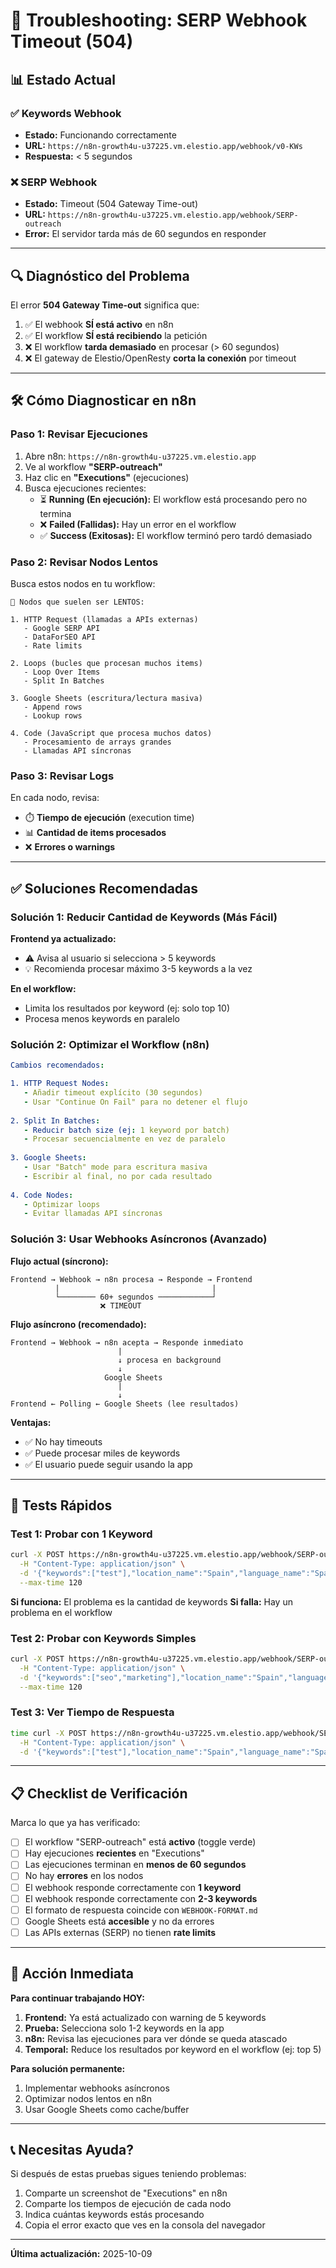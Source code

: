 # 🔧 Troubleshooting: SERP Webhook Timeout (504)

## 📊 **Estado Actual**

### ✅ **Keywords Webhook**
- **Estado:** Funcionando correctamente
- **URL:** `https://n8n-growth4u-u37225.vm.elestio.app/webhook/v0-KWs`
- **Respuesta:** < 5 segundos

### ❌ **SERP Webhook**
- **Estado:** Timeout (504 Gateway Time-out)
- **URL:** `https://n8n-growth4u-u37225.vm.elestio.app/webhook/SERP-outreach`
- **Error:** El servidor tarda más de 60 segundos en responder

---

## 🔍 **Diagnóstico del Problema**

El error **504 Gateway Time-out** significa que:

1. ✅ El webhook **SÍ está activo** en n8n
2. ✅ El workflow **SÍ está recibiendo** la petición
3. ❌ El workflow **tarda demasiado** en procesar (> 60 segundos)
4. ❌ El gateway de Elestio/OpenResty **corta la conexión** por timeout

---

## 🛠️ **Cómo Diagnosticar en n8n**

### **Paso 1: Revisar Ejecuciones**

1. Abre n8n: `https://n8n-growth4u-u37225.vm.elestio.app`
2. Ve al workflow **"SERP-outreach"**
3. Haz clic en **"Executions"** (ejecuciones)
4. Busca ejecuciones recientes:
   - ⏳ **Running (En ejecución):** El workflow está procesando pero no termina
   - ❌ **Failed (Fallidas):** Hay un error en el workflow
   - ✅ **Success (Exitosas):** El workflow terminó pero tardó demasiado

### **Paso 2: Revisar Nodos Lentos**

Busca estos nodos en tu workflow:

```
📌 Nodos que suelen ser LENTOS:

1. HTTP Request (llamadas a APIs externas)
   - Google SERP API
   - DataForSEO API
   - Rate limits
   
2. Loops (bucles que procesan muchos items)
   - Loop Over Items
   - Split In Batches
   
3. Google Sheets (escritura/lectura masiva)
   - Append rows
   - Lookup rows
   
4. Code (JavaScript que procesa muchos datos)
   - Procesamiento de arrays grandes
   - Llamadas API síncronas
```

### **Paso 3: Revisar Logs**

En cada nodo, revisa:
- ⏱️ **Tiempo de ejecución** (execution time)
- 📊 **Cantidad de items procesados**
- ❌ **Errores o warnings**

---

## ✅ **Soluciones Recomendadas**

### **Solución 1: Reducir Cantidad de Keywords** (Más Fácil)

**Frontend ya actualizado:**
- ⚠️ Avisa al usuario si selecciona > 5 keywords
- 💡 Recomienda procesar máximo 3-5 keywords a la vez

**En el workflow:**
- Limita los resultados por keyword (ej: solo top 10)
- Procesa menos keywords en paralelo

### **Solución 2: Optimizar el Workflow** (n8n)

```yaml
Cambios recomendados:

1. HTTP Request Nodes:
   - Añadir timeout explícito (30 segundos)
   - Usar "Continue On Fail" para no detener el flujo
   
2. Split In Batches:
   - Reducir batch size (ej: 1 keyword por batch)
   - Procesar secuencialmente en vez de paralelo
   
3. Google Sheets:
   - Usar "Batch" mode para escritura masiva
   - Escribir al final, no por cada resultado
   
4. Code Nodes:
   - Optimizar loops
   - Evitar llamadas API síncronas
```

### **Solución 3: Usar Webhooks Asíncronos** (Avanzado)

**Flujo actual (síncrono):**
```
Frontend → Webhook → n8n procesa → Responde → Frontend
          |                                  |
          └──────── 60+ segundos ────────────┘
                    ❌ TIMEOUT
```

**Flujo asíncrono (recomendado):**
```
Frontend → Webhook → n8n acepta → Responde inmediato
                        |
                        ↓ procesa en background
                        ↓
                     Google Sheets
                        |
                        ↓
Frontend ← Polling ← Google Sheets (lee resultados)
```

**Ventajas:**
- ✅ No hay timeouts
- ✅ Puede procesar miles de keywords
- ✅ El usuario puede seguir usando la app

---

## 🧪 **Tests Rápidos**

### **Test 1: Probar con 1 Keyword**

```bash
curl -X POST https://n8n-growth4u-u37225.vm.elestio.app/webhook/SERP-outreach \
  -H "Content-Type: application/json" \
  -d '{"keywords":["test"],"location_name":"Spain","language_name":"Spanish"}' \
  --max-time 120
```

**Si funciona:** El problema es la cantidad de keywords
**Si falla:** Hay un problema en el workflow

### **Test 2: Probar con Keywords Simples**

```bash
curl -X POST https://n8n-growth4u-u37225.vm.elestio.app/webhook/SERP-outreach \
  -H "Content-Type: application/json" \
  -d '{"keywords":["seo","marketing"],"location_name":"Spain","language_name":"Spanish"}' \
  --max-time 120
```

### **Test 3: Ver Tiempo de Respuesta**

```bash
time curl -X POST https://n8n-growth4u-u37225.vm.elestio.app/webhook/SERP-outreach \
  -H "Content-Type: application/json" \
  -d '{"keywords":["test"],"location_name":"Spain","language_name":"Spanish"}'
```

---

## 📋 **Checklist de Verificación**

Marca lo que ya has verificado:

- [ ] El workflow "SERP-outreach" está **activo** (toggle verde)
- [ ] Hay ejecuciones **recientes** en "Executions"
- [ ] Las ejecuciones terminan en **menos de 60 segundos**
- [ ] No hay **errores** en los nodos
- [ ] El webhook responde correctamente con **1 keyword**
- [ ] El webhook responde correctamente con **2-3 keywords**
- [ ] El formato de respuesta coincide con `WEBHOOK-FORMAT.md`
- [ ] Google Sheets está **accesible** y no da errores
- [ ] Las APIs externas (SERP) no tienen **rate limits**

---

## 🎯 **Acción Inmediata**

**Para continuar trabajando HOY:**

1. **Frontend:** Ya está actualizado con warning de 5 keywords
2. **Prueba:** Selecciona solo 1-2 keywords en la app
3. **n8n:** Revisa las ejecuciones para ver dónde se queda atascado
4. **Temporal:** Reduce los resultados por keyword en el workflow (ej: top 5)

**Para solución permanente:**

1. Implementar webhooks asíncronos
2. Optimizar nodos lentos en n8n
3. Usar Google Sheets como cache/buffer

---

## 📞 **Necesitas Ayuda?**

Si después de estas pruebas sigues teniendo problemas:

1. Comparte un screenshot de "Executions" en n8n
2. Comparte los tiempos de ejecución de cada nodo
3. Indica cuántas keywords estás procesando
4. Copia el error exacto que ves en la consola del navegador

---

**Última actualización:** 2025-10-09

